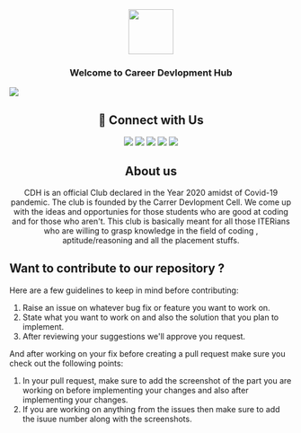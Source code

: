 

<div align=center>
    <img width="80px" src="https://avatars.githubusercontent.com/u/70839355?s=200&v=4" /></div> 
<h3 align="center"> Welcome to Career Devlopment Hub</h3>
<img src="https://user-images.githubusercontent.com/73097560/115834477-dbab4500-a447-11eb-908a-139a6edaec5c.gif">
<div align="center">
    
<h2 align="center"> 🔗 Connect with Us </h2>

<div align="center">
<a href="https://www.linkedin.com/company/career-development-hub/"><img src="https://img.shields.io/badge/LinkedIn-0077B5?style=for-the-badge&logo=linkedin&logoColor=white" /></a>
<a href="https://www.youtube.com/channel/UCslmh8ws0zQPhMly4Itx_AQ"><img src="https://img.shields.io/badge/YouTube-FF0000?style=for-the-badge&logo=youtube&logoColor=white" /></a>
<a href="https://t.me/cwcincisive"><img src="https://img.shields.io/badge/Telegram-2CA5E0?style=for-the-badge&logo=telegram&logoColor=white" /></a>
<a href="https://www.instagram.com/career.development.hub/"><img src="https://img.shields.io/badge/Instagram-E4405F?style=for-the-badge&logo=instagram&logoColor=white" /></a>
<a href="https://www.facebook.com/cdh.iter/"><img src="https://img.shields.io/badge/Facebook-1877F2?style=for-the-badge&logo=facebook&logoColor=white" /></a>

</div>

<h2 align="center"> About us </h2>

CDH is an official Club declared in the Year 2020 amidst of Covid-19 pandemic. The club is founded by the Carrer Devlopment Cell. We come up with the ideas and opportunies for those students who are good at coding and for those who aren't. This club is basically meant for all those ITERians who are willing to grasp knowledge in the field of coding , aptitude/reasoning and all the placement stuffs.
</div>

## Want to contribute to our repository ?

Here are a few guidelines to keep in mind before contributing:

1. Raise an issue on whatever bug fix or feature you want to work on.
2. State what you want to work on and also the solution that you plan to implement.
3. After reviewing your suggestions we'll approve you request.

And after working on your fix before creating a pull request make sure you check out the following points:

1. In your pull request, make sure to add the screenshot of the part you are working on before implementing your changes and also after implementing your changes.
2. If you are working on anything from the issues then make sure to add the isuue number along with the screenshots.

